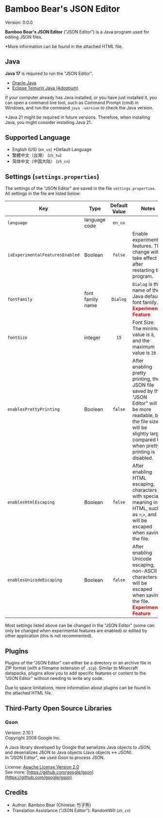 # Bamboo Bear's JSON Editor
Version: 0.0.0

**Bamboo Bear's JSON Editor** ("JSON Editor") is a Java program used for editing JSON files.

\*More information can be found in the attached HTML file.

## Java
**Java 17** is required to run the "JSON Editor".
- [Oracle Java](https://www.oracle.com/java/technologies/downloads/)
- [Eclipse Temurin Java (Adoptium)](https://adoptium.net/temurin/releases/?version=17)

If your computer already has Java installed, or you have just installed it, you can open a command line tool, such as Command Prompt (cmd) in Windows, and run the command `java -version` to check the Java version.

\*Java 21 might be required in future versions. Therefore, when installing Java, you might consider installing Java 21.

## Supported Language
- English (US) (`en_us`) *Default Language
- 繁體中文（台灣） (`zh_tw`)
- 简体中文（中国大陆） (`zh_cn`)

## Settings (`settings.properties`)
The settings of the "JSON Editor" are saved in the file `settings.properties`. All settings in the file are listed below:

| Key                             | Type             | Default Value | Notes                                                                                                                                                                                   |
|---------------------------------|------------------|:-------------:|-----------------------------------------------------------------------------------------------------------------------------------------------------------------------------------------|
| `language`                      | language code    |    `en_us`    |                                                                                                                                                                                         |
| `isExperimentalFeaturesEnabled` | Boolean          |    `false`    | Enable experimental features. The change will take effect after restarting the program.                                                                                                 |
| `fontFamily`                    | font family name |   `Dialog`    | `Dialog` is the name of the Java default font family. <b style="color:red">Experimental Feature</b>                                                                                     |
| `fontSize`                      | integer          |     `15`      | Font Size. The minimum value is `8`, and the maximum value is `28`                                                                                                                      |
| `enablesPrettyPrinting`         | Boolean          |    `false`    | After enabling pretty printing, the JSON file saved by the "JSON Editor" will be more readable, but the file size will be slightly larger compared to when pretty printing is disabled. |
| `enablesHtmlEscaping`           | Boolean          |    `false`    | After enabling HTML escaping, characters with special meaning in HTML, such as `=`,`>`, and `<`, will be escaped when saving the file.                                                  |
| `enablesUnicodeEscaping`        | Boolean          |    `false`    | After enabling Unicode escaping, non-ASCII characters will be escaped when saving the file. <b style="color:red">Experimental Feature</b>                                               |

Most settings listed above can be changed in the "JSON Editor" (some can only be changed when experimental features are enabled) or edited by other application (this is not recommented).

## Plugins
Plugins of the "JSON Editor" can either be a directory or an archive file in ZIP format (with a filename extension of `.zip`). Similar to Minecraft datapacks, plugins allow you to add specific features or content to the "JSON Editor" without needing to write any code.

Due to space limitations, more information about plugins can be found in the attached HTML file.

## Third-Party Open Source Libraries
### Gson
Version: 2.10.1<br>
Copyright 2008 Google Inc.

A Java library developed by Google that serializes Java objects to JSON, and deserializes JSON to Java objects (Java objects <-> JSON).<br>
In "JSON Editor", we used Gson to process JSON.

License: [Apache License Version 2.0](http://www.apache.org/licenses/LICENSE-2.0)<br>
See more: [https://github.com/google/gson](https://github.com/google/gson)

## Credits
- Author: Bamboo Bear (Chinese: 竹子熊)
- Translation Assistance ("JSON Editor"): RandomWill (`zh_cn`)